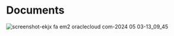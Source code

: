 # Documents

![screenshot-ekjx fa em2 oraclecloud com-2024 05 03-13_09_45](https://github.com/Trisha-tech/Documents/assets/55338588/57990b1c-2aa9-4d10-983e-c5a220328c39)
